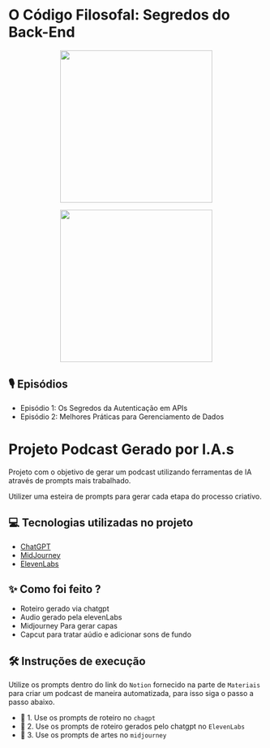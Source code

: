 
# O Código Filosofal: Segredos do Back-End

<p align="center">
<img 
    src="./assets/harry3.png"
    width="300"
/>
</p>
<p align="center">
<img 
    src="./assets/Harry.png"
    width="300"
/>
</p>


## 🎙️ Episódios
- Episódio 1: Os Segredos da Autenticação em APIs
- Episódio 2: Melhores Práticas para Gerenciamento de Dados



# Projeto Podcast Gerado por I.A.s

Projeto com o objetivo de gerar um podcast utilizando ferramentas de IA através de prompts mais trabalhado.

Utilizer uma esteira de prompts para gerar cada etapa do processo criativo.

## 💻 Tecnologias utilizadas no projeto

- [ChatGPT](https://chat.openai.com/) 
- [MidJourney](https://www.midjourney.com/app/)
- [ElevenLabs](https://beta.elevenlabs.io/)

## ✨ Como foi feito ?

- Roteiro gerado via chatgpt
- Audio gerado pela elevenLabs
- Midjourney Para gerar capas
- Capcut para tratar aúdio e adicionar sons de fundo

## 🛠️ Instruções de execução

Utilize os prompts dentro do link do `Notion` fornecido na parte de `Materiais` para criar um podcast de maneira automatizada, para isso siga o passo a passo abaixo.

- 🤖 1. Use os prompts de roteiro no `chagpt`
- 🤖 2. Use os prompts de roteiro gerados pelo chatgpt no  `ElevenLabs`
- 🤖 3. Use os prompts de artes no `midjourney`

